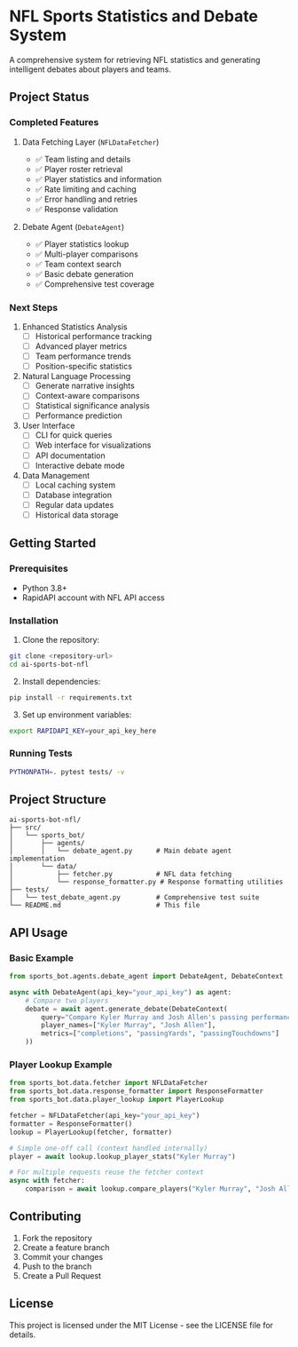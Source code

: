 # NFL Sports Statistics and Debate System

A comprehensive system for retrieving NFL statistics and generating intelligent debates about players and teams.

## Project Status

### Completed Features

1. Data Fetching Layer (`NFLDataFetcher`)
   - ✅ Team listing and details
   - ✅ Player roster retrieval
   - ✅ Player statistics and information
   - ✅ Rate limiting and caching
   - ✅ Error handling and retries
   - ✅ Response validation

2. Debate Agent (`DebateAgent`)
   - ✅ Player statistics lookup
   - ✅ Multi-player comparisons
   - ✅ Team context search
   - ✅ Basic debate generation
   - ✅ Comprehensive test coverage

### Next Steps

1. Enhanced Statistics Analysis
   - [ ] Historical performance tracking
   - [ ] Advanced player metrics
   - [ ] Team performance trends
   - [ ] Position-specific statistics

2. Natural Language Processing
   - [ ] Generate narrative insights
   - [ ] Context-aware comparisons
   - [ ] Statistical significance analysis
   - [ ] Performance prediction

3. User Interface
   - [ ] CLI for quick queries
   - [ ] Web interface for visualizations
   - [ ] API documentation
   - [ ] Interactive debate mode

4. Data Management
   - [ ] Local caching system
   - [ ] Database integration
   - [ ] Regular data updates
   - [ ] Historical data storage

## Getting Started

### Prerequisites

- Python 3.8+
- RapidAPI account with NFL API access

### Installation

1. Clone the repository:
```bash
git clone <repository-url>
cd ai-sports-bot-nfl
```

2. Install dependencies:
```bash
pip install -r requirements.txt
```

3. Set up environment variables:
```bash
export RAPIDAPI_KEY=your_api_key_here
```

### Running Tests

```bash
PYTHONPATH=. pytest tests/ -v
```

## Project Structure

```
ai-sports-bot-nfl/
├── src/
│   └── sports_bot/
│       ├── agents/
│       │   └── debate_agent.py      # Main debate agent implementation
│       └── data/
│           ├── fetcher.py           # NFL data fetching
│           └── response_formatter.py # Response formatting utilities
├── tests/
│   └── test_debate_agent.py         # Comprehensive test suite
└── README.md                        # This file
```

## API Usage

### Basic Example

```python
from sports_bot.agents.debate_agent import DebateAgent, DebateContext

async with DebateAgent(api_key="your_api_key") as agent:
    # Compare two players
    debate = await agent.generate_debate(DebateContext(
        query="Compare Kyler Murray and Josh Allen's passing performance",
        player_names=["Kyler Murray", "Josh Allen"],
        metrics=["completions", "passingYards", "passingTouchdowns"]
    ))
```

### Player Lookup Example

```python
from sports_bot.data.fetcher import NFLDataFetcher
from sports_bot.data.response_formatter import ResponseFormatter
from sports_bot.data.player_lookup import PlayerLookup

fetcher = NFLDataFetcher(api_key="your_api_key")
formatter = ResponseFormatter()
lookup = PlayerLookup(fetcher, formatter)

# Simple one-off call (context handled internally)
player = await lookup.lookup_player_stats("Kyler Murray")

# For multiple requests reuse the fetcher context
async with fetcher:
    comparison = await lookup.compare_players("Kyler Murray", "Josh Allen")
```

## Contributing

1. Fork the repository
2. Create a feature branch
3. Commit your changes
4. Push to the branch
5. Create a Pull Request

## License

This project is licensed under the MIT License - see the LICENSE file for details. 